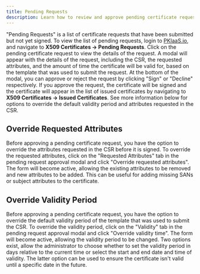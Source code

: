 ```yaml
---
title: Pending Requests
description: Learn how to review and approve pending certificate requests on PKIaaS.io.
---
```

"Pending Requests" is a list of certificate requests that have been submitted but not yet signed. To view the list of pending requests, login to [PKIaaS.io](https://pkiaas.io/auth/login), and navigate to **X509 Certificates -> Pending Requests**. Click on the pending certificate request to view the details of the request. A modal will appear with the details of the request, including the CSR, the requested attributes, and the amount of time the certificate will be valid for, based on the template that was used to submit the request. At the bottom of the modal, you can approve or reject the request by clicking "Sign" or "Decline" respectively. If you approve the request, the certificate will be signed and the certificate will appear in the list of issued certificates by navigating to **X509 Certificates -> Issued Certificates**. See more information below for options to override the default validity period and attributes requested in the CSR.

## Override Requested Attributes

Before approving a pending certificate request, you have the option to override the attributes requested in the CSR before it is signed. To override the requested attributes, click on the "Requested Attributes" tab in the pending request approval modal and click "Override requested attributes". The form will become active, allowing the existing attributes to be removed and new attributes to be added. This can be useful for adding missing SANs or subject attributes to the certificate.

## Override Validity Period

Before approving a pending certificate request, you have the option to override the default validity period of the template that was used to submit the CSR. To override the validity period, click on the "Validity" tab in the pending request approval modal and click "Override validity time". The form will become active, allowing the validity period to be changed. Two options exist, allow the administrator to choose whether to set the validity period in days relative to the current time or select the start and end date and time of validity. The latter option can be used to ensure the certificate isn't valid until a specific date in the future.